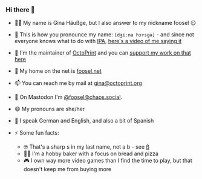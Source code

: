 ### Hi there 👋

- 👩‍💻 My name is Gina Häußge, but I also answer to my nickname foosel 😉
- 📢 This is how you pronounce my name: `[dʒiːna hɔʏsɡə]` - and since not everyone knows what to do with [IPA](https://en.wikipedia.org/wiki/International_Phonetic_Alphabet), [here's a video of me saying it](https://twitter.com/foosel/status/1316753643077611520)
- 🐙 I'm the maintainer of [OctoPrint](https://github.com/OctoPrint/OctoPrint) and you can [support my work on that here](https://support.octoprint.org) 
- 🔗 My home on the net is [foosel.net](https://foosel.net)
- 📫 You can reach me by mail at [gina@octoprint.org](mailto:gina@octoprint.org)
- 🦣 On Mastodon I'm [@foosel@chaos.social](https://chaos.social/@foosel).

- 😄 My pronouns are she/her
- 🙊 I speak German and English, and also a bit of Spanish
- ⚡ Some fun facts: 
  * 🤓 That's a sharp s in my last name, not a b - see [ß](https://en.m.wikipedia.org/wiki/%C3%9F)
  * 👩‍🍳 I'm a hobby baker with a focus on bread and pizza
  * 🎮 I own way more video games than I find the time to play, but that doesn't keep me from buying more
